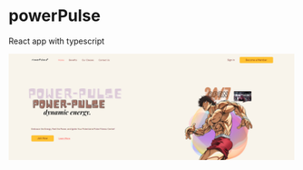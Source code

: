 # powerPulse
React app with typescript

![cat image](https://github.com/tahahamdii/powerPulse/blob/main/1.png)

